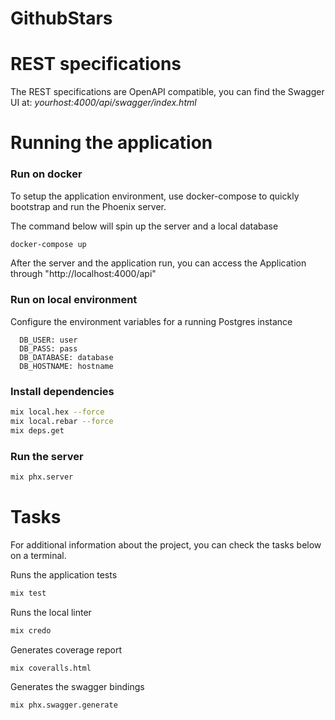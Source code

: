# GithubStars

# REST specifications

The REST specifications are OpenAPI compatible, you can find the Swagger UI at: _yourhost:4000/api/swagger/index.html_

# Running the application

### Run on docker

To setup the application environment, use docker-compose to quickly bootstrap and run the Phoenix server.

The command below will spin up the server and a local database

```bash
docker-compose up
```

After the server and the application run, you can access the Application through "http://localhost:4000/api"

### Run on local environment

Configure the environment variables for a running Postgres instance

```
  DB_USER: user
  DB_PASS: pass
  DB_DATABASE: database
  DB_HOSTNAME: hostname
```

### Install dependencies

```bash
mix local.hex --force
mix local.rebar --force
mix deps.get
```

### Run the server

```bash
mix phx.server
```

# Tasks

For additional information about the project, you can check the tasks below on a terminal.

Runs the application tests

```bash
mix test
```

Runs the local linter

```bash
mix credo
```

Generates coverage report

```bash
mix coveralls.html
```

Generates the swagger bindings

```bash
mix phx.swagger.generate
```
